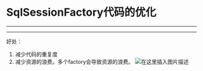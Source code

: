 ﻿# SqlSessionFactory代码的优化
----
----
好处：
1. 减少代码的重复度
2. 减少资源的浪费。多个factory会导致资源的浪费。
![在这里插入图片描述](https://img-blog.csdnimg.cn/0e433e3462ed42fb9f68bcbe68ab1c85.png?x-oss-process=image/watermark,type_d3F5LXplbmhlaQ,shadow_50,text_Q1NETiBATkpVU1RaSkM=,size_20,color_FFFFFF,t_70,g_se,x_16)

